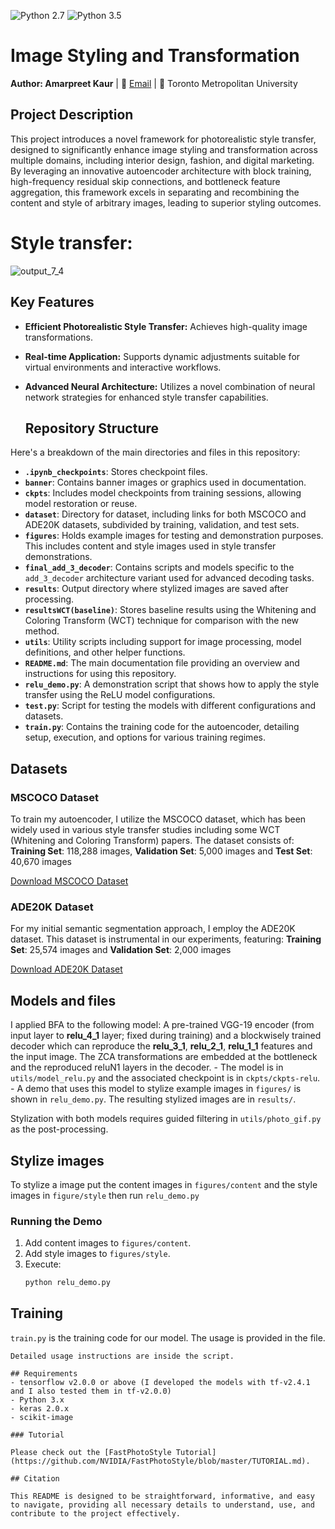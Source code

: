 ![Python 2.7](https://img.shields.io/badge/python-2.7-green.svg)
![Python 3.5](https://img.shields.io/badge/python-3.5-green.svg)

# Image Styling and Transformation
**Author: Amarpreet Kaur** | 📧 [Email](mailto:amarpreet.kaur@torontomu.ca) | 🏫 Toronto Metropolitan University

## Project Description
This project introduces a novel framework for photorealistic style transfer, designed to significantly enhance image styling and transformation across multiple domains, including interior design, fashion, and digital marketing. By leveraging an innovative autoencoder architecture with block training, high-frequency residual skip connections, and bottleneck feature aggregation, this framework excels in separating and recombining the content and style of arbitrary images, leading to superior styling outcomes.

# Style transfer: 



![output_7_4](https://github.com/Amarpreet3/Deep-Learning-Image-Styling-and-Transformation/assets/96805692/62be244b-4777-4fa7-a7d1-c98999e7a417)

## Key Features
- **Efficient Photorealistic Style Transfer:** Achieves high-quality image transformations.
- **Real-time Application:** Supports dynamic adjustments suitable for virtual environments and interactive workflows.
- **Advanced Neural Architecture:** Utilizes a novel combination of neural network strategies for enhanced style transfer capabilities.

  ## Repository Structure
Here's a breakdown of the main directories and files in this repository:

- **`.ipynb_checkpoints`**: Stores checkpoint files.
- **`banner`**: Contains banner images or graphics used in documentation.
- **`ckpts`**: Includes model checkpoints from training sessions, allowing model restoration or reuse.
- **`dataset`**: Directory for dataset, including links for both MSCOCO and ADE20K datasets, subdivided by training, validation, and test sets.
- **`figures`**: Holds example images for testing and demonstration purposes. This includes content and style images used in style transfer demonstrations.
- **`final_add_3_decoder`**: Contains scripts and models specific to the `add_3_decoder` architecture variant used for advanced decoding tasks.
- **`results`**: Output directory where stylized images are saved after processing.
- **`resultsWCT(baseline)`**: Stores baseline results using the Whitening and Coloring Transform (WCT) technique for comparison with the new method.
- **`utils`**: Utility scripts including support for image processing, model definitions, and other helper functions.
- **`README.md`**: The main documentation file providing an overview and instructions for using this repository.
- **`relu_demo.py`**: A demonstration script that shows how to apply the style transfer using the ReLU model configurations.
- **`test.py`**: Script for testing the models with different configurations and datasets.
- **`train.py`**: Contains the training code for the autoencoder, detailing setup, execution, and options for various training regimes.
## Datasets

### MSCOCO Dataset
To train my autoencoder, I utilize the MSCOCO dataset, which has been widely used in various style transfer studies including some WCT (Whitening and Coloring Transform) papers. The dataset consists of:
**Training Set**: 118,288 images,  **Validation Set**: 5,000 images and  **Test Set**: 40,670 images

[Download MSCOCO Dataset](https://cocodataset.org/#download)

### ADE20K Dataset
For my initial semantic segmentation approach, I employ the ADE20K dataset. This dataset is instrumental in our experiments, featuring:
**Training Set**: 25,574 images and **Validation Set**: 2,000 images


[Download ADE20K Dataset](https://groups.csail.mit.edu/vision/datasets/ADE20K/)

## Models and files
I applied BFA to the following model:
A pre-trained VGG-19 encoder (from input layer to **relu_4_1** layer; fixed during training) and a blockwisely trained decoder which can reproduce the **relu_3_1**, **relu_2_1**, **relu_1_1** features and the input image. The ZCA transformations are embedded at the bottleneck and the reproduced reluN1 layers in the decoder.
    - The model is in ```utils/model_relu.py``` and the associated checkpoint is in ```ckpts/ckpts-relu```.
    - A demo that uses this model to stylize example images in ```figures/``` is shown in ```relu_demo.py```. The resulting stylized images are in ```results/```.

Stylization with both models requires guided filtering in ```utils/photo_gif.py``` as the post-processing.



## Stylize images
To stylize a image put the content images in ```figures/content``` and the style images in ```figure/style``` then run ```relu_demo.py```

### Running the Demo
1. Add content images to `figures/content`.
2. Add style images to `figures/style`.
3. Execute:
   ```bash
   python relu_demo.py
   ```

## Training
```train.py``` is the training code for our model. The usage is provided in the file.
```
Detailed usage instructions are inside the script.

## Requirements 
- tensorflow v2.0.0 or above (I developed the models with tf-v2.4.1 and I also tested them in tf-v2.0.0)
- Python 3.x
- keras 2.0.x
- scikit-image
  
### Tutorial

Please check out the [FastPhotoStyle Tutorial](https://github.com/NVIDIA/FastPhotoStyle/blob/master/TUTORIAL.md).

## Citation

This README is designed to be straightforward, informative, and easy to navigate, providing all necessary details to understand, use, and contribute to the project effectively.

